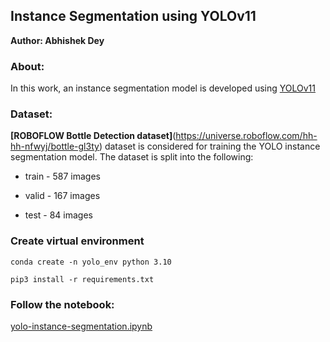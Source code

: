 ## Instance Segmentation using YOLOv11

**Author: Abhishek Dey**


### About:

In this work, an instance segmentation model is developed using [YOLOv11](https://docs.ultralytics.com/models/yolo11/) 

### Dataset:

**[ROBOFLOW Bottle Detection dataset]**(https://universe.roboflow.com/hh-hh-nfwyj/bottle-gl3ty) dataset is considered for training the YOLO instance segmentation model. The dataset is split into the following:

* train - 587 images

* valid - 167 images

* test - 84 images


### Create virtual environment

```
conda create -n yolo_env python 3.10

pip3 install -r requirements.txt

```

### Follow the notebook:

[yolo-instance-segmentation.ipynb](yolo-instance-segmentation.ipynb)
